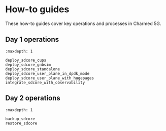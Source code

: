 # How-to guides

These how-to guides cover key operations and processes in Charmed 5G.

## Day 1 operations

```{toctree}
:maxdepth: 1

deploy_sdcore_cups
deploy_sdcore_gnbsim
deploy_sdcore_standalone
deploy_sdcore_user_plane_in_dpdk_mode
deploy_sdcore_user_plane_with_hugepages
integrate_sdcore_with_observability
```

## Day 2 operations

```{toctree}
:maxdepth: 1

backup_sdcore
restore_sdcore
```
